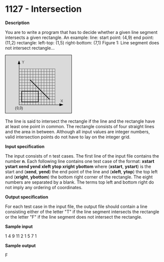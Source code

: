 # 1127 - Intersection

**Description**

You are to write a program that has to decide whether a given line segment intersects a given rectangle. An example: line: start point: (4,9) end point: (11,2) rectangle: left-top: (1,5) right-bottom: (7,1) Figure 1: Line segment does not intersect rectangle...

![Image of Yaktocat](problem1127.gif)

The line is said to intersect the rectangle if the line and the rectangle have at least one point in common. The rectangle consists of four straight lines and the area in between. Although all input values are integer numbers, valid intersection points do not have to lay on the integer grid.

**Input specification**

The input consists of n test cases. The first line of the input file contains the number **n**. Each following line contains one test case of the format: **xstart ystart xend yend xleft ytop xright ybottom** where (**xstart**, **ystart**) is the start and (**xend**, **yend**) the end point of the line and (**xleft**, **ytop**) the top left and (**xright**, **ybottom**) the bottom right corner of the rectangle. The eight numbers are separated by a blank. The terms top left and bottom right do not imply any ordering of coordinates.

**Output specification**

For each test case in the input file, the output file should contain a line consisting either of the letter "T" if the line segment intersects the rectangle or the letter "F" if the line segment does not intersect the rectangle.

**Sample input**
<br/>

1
4 9 11 2 1 5 7 1

**Sample output**
<br/>

F